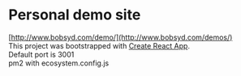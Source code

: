 # Personal demo site
[http://www.bobsyd.com/demo/](http://www.bobsyd.com/demos/)<br>
This project was bootstrapped with [Create React App](https://github.com/facebook/create-react-app).<br>
Default port is 3001<br>
pm2 with ecosystem.config.js<br>

